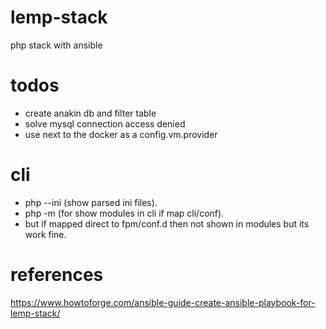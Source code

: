 # lemp-stack
php stack with ansible


# todos
- create anakin db and filter table
- solve mysql connection access denied
- use next to the docker as a config.vm.provider

# cli
- php --ini (show parsed ini files).
- php -m (for show modules in cli if map cli/conf).
- but if mapped direct to fpm/conf.d then not shown in modules but its work fine.

# references
https://www.howtoforge.com/ansible-guide-create-ansible-playbook-for-lemp-stack/